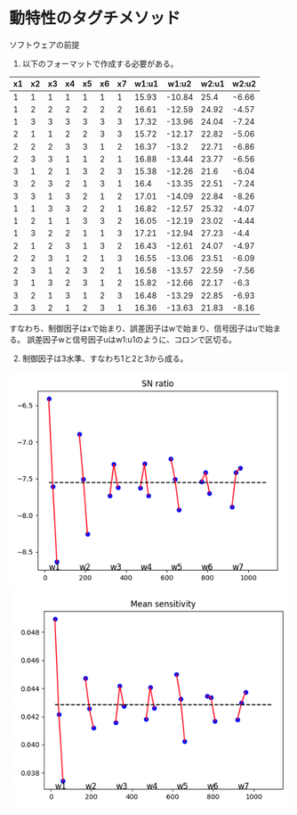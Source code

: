 # 動特性のタグチメソッド

ソフトウェアの前提

1. 以下のフォーマットで作成する必要がある。

| x1 | x2 | x3 | x4 | x5 | x6 | x7 | w1:u1 | w1:u2   | w2:u1 | w2:u2  |
| -- | -- | -- | -- | -- | -- | -- | ----- | ------- | ----- | ------ |
| 1  | 1  | 1  | 1  | 1  | 1  | 1  | 15.93 | \-10.84 | 25.4  | \-6.66 |
| 1  | 2  | 2  | 2  | 2  | 2  | 2  | 16.61 | \-12.59 | 24.92 | \-4.57 |
| 1  | 3  | 3  | 3  | 3  | 3  | 3  | 17.32 | \-13.96 | 24.04 | \-7.24 |
| 2  | 1  | 1  | 2  | 2  | 3  | 3  | 15.72 | \-12.17 | 22.82 | \-5.06 |
| 2  | 2  | 2  | 3  | 3  | 1  | 2  | 16.37 | \-13.2  | 22.71 | \-6.86 |
| 2  | 3  | 3  | 1  | 1  | 2  | 1  | 16.88 | \-13.44 | 23.77 | \-6.56 |
| 3  | 1  | 2  | 1  | 3  | 2  | 3  | 15.38 | \-12.26 | 21.6  | \-6.04 |
| 3  | 2  | 3  | 2  | 1  | 3  | 1  | 16.4  | \-13.35 | 22.51 | \-7.24 |
| 3  | 3  | 1  | 3  | 2  | 1  | 2  | 17.01 | \-14.09 | 22.84 | \-8.26 |
| 1  | 1  | 3  | 3  | 2  | 2  | 1  | 16.82 | \-12.57 | 25.32 | \-4.07 |
| 1  | 2  | 1  | 1  | 3  | 3  | 2  | 16.05 | \-12.19 | 23.02 | \-4.44 |
| 1  | 3  | 2  | 2  | 1  | 1  | 3  | 17.21 | \-12.94 | 27.23 | \-4.4  |
| 2  | 1  | 2  | 3  | 1  | 3  | 2  | 16.43 | \-12.61 | 24.07 | \-4.97 |
| 2  | 2  | 3  | 1  | 2  | 1  | 3  | 16.55 | \-13.06 | 23.51 | \-6.09 |
| 2  | 3  | 1  | 2  | 3  | 2  | 1  | 16.58 | \-13.57 | 22.59 | \-7.56 |
| 3  | 1  | 3  | 2  | 3  | 1  | 2  | 15.82 | \-12.66 | 22.17 | \-6.3  |
| 3  | 2  | 1  | 3  | 1  | 2  | 3  | 16.48 | \-13.29 | 22.85 | \-6.93 |
| 3  | 3  | 2  | 1  | 2  | 3  | 1  | 16.36 | \-13.63 | 21.83 | \-8.16 |


すなわち、制御因子はxで始まり、誤差因子はwで始まり、信号因子はuで始まる。
誤差因子wと信号因子uはw1:u1のように、コロンで区切る。

2. 制御因子は3水準、すなわち1と2と3から成る。

![](image/sn.png)
![](image/sensitivity.png)




